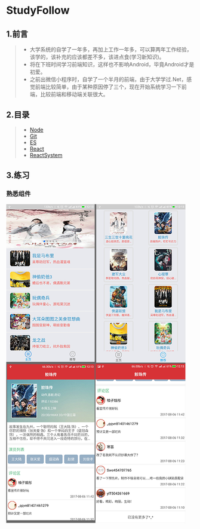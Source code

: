 # StudyFollow

## 1.前言
>* 大学系统的自学了一年多，再加上工作一年多，可以算两年工作经验，该学的，该补充的应该都差不多，该进点食(学习新知识)。
>* 将在下班时间学习前端知识，这样也不影响Android，毕竟Android才是初爱。
>* 之前出微信小程序时，自学了一个半月的前端，由于大学学过.Net，感觉前端比较简单，由于某种原因停了三个，现在开始系统学习一下前端，比较前端和移动端关联很大。

## 2.目录
      
>* [Node](https://github.com/mochixuan/React-Study/blob/master/README_NODE.md)
>* [Git](https://github.com/mochixuan/React-Study/blob/master/README_Git.md)
>* [ES](https://github.com/mochixuan/React-Study/blob/master/README_ES.md)
>* [React](https://github.com/mochixuan/React-Study/blob/master/README_React.md)
>* [ReactSystem](https://github.com/mochixuan/React-Study/blob/master/README_ReactSystem.md)

## 3.练习
### 熟悉组件
![Image](https://github.com/mochixuan/React-Study/blob/master/Img/p1.png)
